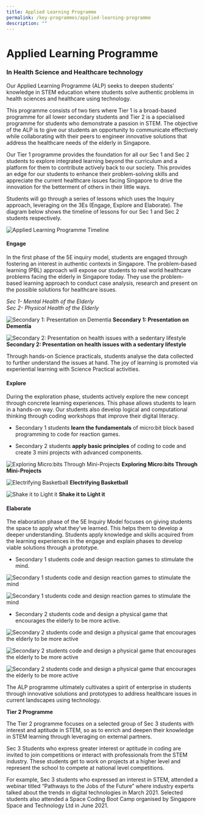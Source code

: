 ```yaml
---
title: Applied Learning Programme
permalink: /key-programmes/applied-learning-programme
description: ""
---
```

# Applied Learning Programme

### In Health Science and Healthcare technology

Our Applied Learning Programme (ALP) seeks to deepen students’ knowledge in STEM education where students solve authentic problems in health sciences and healthcare using technology. 

This programme consists of two tiers where Tier 1 is a broad-based programme for all lower secondary students and Tier 2 is a specialised programme for students who demonstrate a passion in STEM. The objective of the ALP is to give our students an opportunity to communicate effectively while collaborating with their peers to engineer innovative solutions that address the healthcare needs of the elderly in Singapore.

Our Tier 1 programme provides the foundation for all our Sec 1 and Sec 2 students to explore integrated learning beyond the curriculum and a platform for them to contribute actively back to our society. This provides an edge for our students to enhance their problem-solving skills and appreciate the current healthcare issues facing Singapore to drive the innovation for the betterment of others in their little ways.

Students will go through a series of lessons which uses the Inquiry approach, leveraging on the 3Es (Engage, Explore and Elaborate). The diagram below shows the timeline of lessons for our Sec 1 and Sec 2 students respectively.

![Applied Learning Programme Timeline](/images/ALP1.png)

#### Engage <br>

In the first phase of the 5E inquiry model, students are engaged through fostering an interest in authentic contexts in Singapore. The problem-based learning (PBL) approach will expose our students to real world healthcare problems facing the elderly in Singapore today.  They use the problem-based learning approach to conduct case analysis, research and present on the possible solutions for healthcare issues.

*Sec 1- Mental Health of the Elderly <br>
Sec 2- Physical Health of the Elderly*

![Secondary 1: Presentation on Dementia](/images/ALP2.jpg)
**Secondary 1: Presentation on Dementia**

![Secondary 2: Presentation on health issues with a sedentary lifestyle](/images/ALP3.jpg)
**Secondary 2: Presentation on health issues with a sedentary lifestyle**

Through hands-on Science practicals, students analyse the data collected to further understand the issues at hand. The joy of learning is promoted via experiential learning with Science Practical activities.

#### Explore

During the exploration phase, students actively explore the new concept through concrete learning experiences. This phase allows students to learn in a hands-on way. Our students also develop logical and computational thinking through coding workshops that improve their digital literacy. 

-  Secondary 1 students **learn the fundamentals** of micro:bit block based programming to code for reaction games. 

-  Secondary 2 students **apply basic principles** of coding to code and create 3 mini projects with advanced components.

![Exploring Micro:bits Through Mini-Projects](/images/ALP4.png)
**Exploring Micro:bits Through Mini-Projects**

![Electrifying Basketball](/images/ALP5.png)
**Electrifying Basketball**

![Shake it to Light it](/images/ALP6.jpg)
**Shake it to Light it**

#### Elaborate

The elaboration phase of the 5E Inquiry Model focuses on giving students the space to apply what they’ve learned. This helps them to develop a deeper understanding. Students apply knowledge and skills acquired from the learning experiences in the engage and explain phases to develop viable solutions through a prototype. 

-  Secondary 1 students code and design reaction games to stimulate the mind.

![Secondary 1 students code and design reaction games to stimulate the mind](/images/ALP7.jpg)

![Secondary 1 students code and design reaction games to stimulate the mind](/images/ALP8.jpg)

- Secondary 2 students code and design a physical game that encourages the elderly to be more active.

![Secondary 2 students code and design a physical game that encourages the elderly to be more active](/images/ALP9.png)

![Secondary 2 students code and design a physical game that encourages the elderly to be more active](/images/ALP10.png)

![Secondary 2 students code and design a physical game that encourages the elderly to be more active](/images/ALP11.png)

The ALP programme ultimately cultivates a spirit of enterprise in students through innovative solutions and prototypes to address healthcare issues in current landscapes using technology.

**Tier 2 Programme**

The Tier 2 programme focuses on a selected group of Sec 3 students with interest and aptitude in STEM, so as to enrich and deepen their knowledge in STEM learning through leveraging on external partners.

Sec 3 Students who express greater interest or aptitude in coding are invited to join competitions or interact with professionals from the STEM industry. These students get to work on projects at a higher level and represent the school to compete at national level competitions. 

For example, Sec 3 students who expressed an interest in STEM, attended a webinar titled “Pathways to the Jobs of the Future” where industry experts talked about the trends in digital technologies in March 2021. Selected students also attended a Space Coding Boot Camp organised by Singapore Space and Technology Ltd in June 2021.
